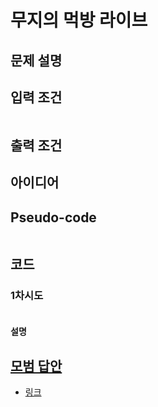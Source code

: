 # 무지의 먹방 라이브

## 문제 설명

## 입력 조건

```

```

## 출력 조건

## 아이디어

## Pseudo-code

```python

```

## 코드

### 1차시도

```python

```

#### 설명

## [모범 답안](https://github.com/ndb796/python-for-coding-test/blob/master/11/6.py)
- [링크](https://programmers.co.kr/learn/courses/30/lessons/42891)
```python

```